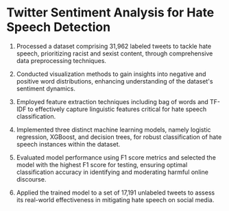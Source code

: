 # Twitter Sentiment Analysis for Hate Speech Detection

1. Processed a dataset comprising 31,962 labeled tweets to tackle hate speech, prioritizing racist and sexist content, through comprehensive data preprocessing techniques.

2. Conducted visualization methods to gain insights into negative and positive word distributions, enhancing understanding of the dataset's sentiment dynamics.

3. Employed feature extraction techniques including bag of words and TF-IDF to effectively capture linguistic features critical for hate speech classification.

4. Implemented three distinct machine learning models, namely logistic regression, XGBoost, and decision trees, for robust classification of hate speech instances within the dataset.

5. Evaluated model performance using F1 score metrics and selected the model with the highest F1 score for testing, ensuring optimal classification accuracy in identifying and moderating harmful online discourse.
  
6. Applied the trained model to a set of 17,191 unlabeled tweets to assess its real-world effectiveness in mitigating hate speech on social media.
